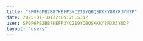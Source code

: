 ```yaml
---
title: "SP0F6PB2B87KEFP3YC219YQBQSKKKY8RXR3YN2P"
date: 2025-01-10T22:05:26.531Z
user: SP0F6PB2B87KEFP3YC219YQBQSKKKY8RXR3YN2P
layout: "users"
---
```

    